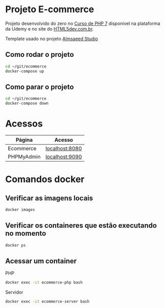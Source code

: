 # Projeto E-commerce

Projeto desenvolvido do zero no [Curso de PHP 7](https://www.udemy.com/curso-completo-de-php-7/) disponível na plataforma da Udemy e no site do [HTML5dev.com.br](https://www.html5dev.com.br/curso/curso-completo-de-php-7).

Template usado no projeto [Almsaeed Studio](https://almsaeedstudio.com)

## Como rodar o projeto
```bash
cd ~/git/ecommerce
docker-compose up
```

## Como parar o projeto
```bash
cd ~/git/ecommerce
docker-compose down
```

# Acessos

| Página | Acesso |
| ---------------- | -------------------- |
| Ecommerce | [localhost:8080](http://localhost:8080) |
| PHPMyAdmin | [localhost:9090](http://localhost:9090) |

# Comandos docker

## Verificar as imagens locais
```bash
docker images
```

## Verificar os containeres que estão executando no momento
```bash
docker ps
```

## Acessar um container

PHP
```bash
docker exec -it ecommerce-php bash
```

Servidor
```bash
docker exec -it ecommerce-server bash
```
